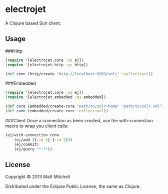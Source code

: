 # electrojet

A Clojure based Solr client.

## Usage

###Http

```clojure
(require '[electrojet.core :as ej])
(require '[electrojet.http :as http])

(def conn (http/create "http://localhost:8983/solr" :collection1))
```

###Embedded

```clojure
(require '[electrojet.core :as ej])
(require '[electrojet.embedded :as embedded])

(def core (embedded/create-core "path/to/solr-home" "path/to/solr.xml"))
(def conn (embedded/create core :collection1))
```

###Client
Once a connection as been created, use the with-connection macro to wrap you client calls:

```clojure
(ej/with-connection conn
    (ej/add [{:id 1} {:id 2}])
    (ej/commit)
	(ej/query "*:*"))
```

## License

Copyright © 2013 Matt Mitchell

Distributed under the Eclipse Public License, the same as Clojure.